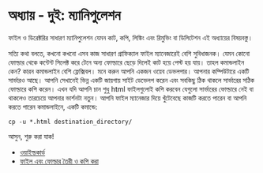 # অধ্যায় - দুই: ম্যানিপুলেশন #

ফাইল ও ডিরেক্টরির সাধারণ ম্যানিপুলেশন যেমন কাট, কপি, লিঙ্কিং এবং রিমুভিং বা ডিলিটেশন এই অধ্যায়ের বিষয়বস্তু।

সত্যি কথা বলতে, কখনো কখনো এসব কাজ সাধারণ গ্রাফিক্যাল ফাইল ম্যানেজারেই বেশি সুবিধাজনক। যেমন কোনো ফোল্ডার থেকে কন্টেন্ট সিলেক্ট করে টেনে অন্য ফোল্ডারে ছেড়ে দিলেই কাট হয়ে পেস্ট হয় যায়। তাহল কমান্ডলাইন কেন? কারন কমান্ডলাইন বেশি ফ্লেক্সিবল। মনে করুন আপনি একজন ওয়েব ডেভলপার। আপনার কম্পিউটারে একটি সার্ভারও আছে। আপনি সেখানেই ভিন্ন একটি জায়গায় সাইট ডেভেলপ করেন এবং সবকিছু ঠিক থাকলে সার্ভারের সঠিক ফোল্ডারে কপি করেন। এখন যদি আপনি চান শুধু html ফাইলগুলোই কপি করবেন যেগুলো সার্ভারের ফোল্ডারে নেই বা থাকলেও তারচেয়ে আপনার ভার্শনটা নতুন। আপনি ফাইল ম্যানেজার দিয়ে খুঁটেবেছে কাজটি করতে পারেন বা আপনি করতে পারেন কমান্ডলাইনে, একটি কমান্ডে:

```
cp -u *.html destination_directory/
```

আসুন, শুরু করা যাক!

*  [ওয়াইল্ডকার্ড](1.2.1.wildcard.md)
*  [ফাইল এবং ফোল্ডার তৈরী ও কপি করা](1.2.2.createandcopy.md)